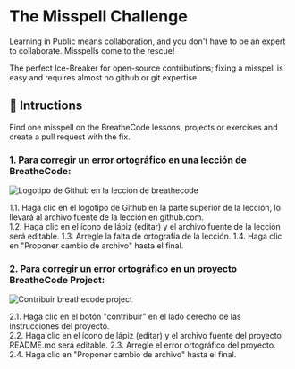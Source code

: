 # The Misspell Challenge

Learning in Public means collaboration, and you don't have to be an expert to collaborate. Misspells come to the rescue!

The perfect Ice-Breaker for open-source contributions; fixing a misspell is easy and requires almost no github or git expertise.

## 📝 Intructions

Find one misspell on the BreatheCode lessons, projects or exercises and create a pull request with the fix.

### 1. Para corregir un error ortográfico en una lección de BreatheCode:  

![Logotipo de Github en la lección de breathecode ](https://github.com/breatheco-de/the-misspell-chalenge/blob/master/github-logo.png?raw=true)

1.1. Haga clic en el logotipo de Github en la parte superior de la lección, lo llevará al archivo fuente de la lección en github.com.  
1.2. Haga clic en el ícono de lápiz (editar) y el archivo fuente de la lección será editable.
1.3. Arregle la falta de ortografía de la lección.
1.4. Haga clic en "Proponer cambio de archivo" hasta el final.


### 2. Para corregir un error ortográfico en un proyecto BreatheCode Project:

![Contribuir breathecode project](https://github.com/breatheco-de/the-misspell-chalenge/blob/master/47f0f5df-32df-4367-ad5f-0b838fe6dcb9.png?raw=true)

2.1. Haga clic en el botón "contribuir" en el lado derecho de las instrucciones del proyecto.  
2.2. Haga clic en el ícono de lápiz (editar) y el archivo fuente del proyecto README.md será editable.
2.3. Arregle el error ortográfico del proyecto. 
2.4. Haga clic en "Proponer cambio de archivo" hasta el final.
